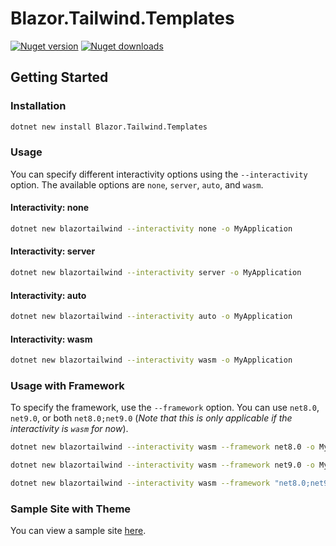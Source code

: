 # Blazor.Tailwind.Templates

[![Nuget version](https://img.shields.io/nuget/v/Blazor.Tailwind.Templates?color=ff4081&label=nuget%20version&logo=nuget&style=flat-square)](https://www.nuget.org/packages/Blazor.Tailwind.Templates/)
[![Nuget downloads](https://img.shields.io/nuget/dt/Blazor.Tailwind.Templates?color=ff4081&label=nuget%20downloads&logo=nuget&style=flat-square)](https://www.nuget.org/packages/Blazor.Tailwind.Templates/)

## Getting Started

### Installation

```sh
dotnet new install Blazor.Tailwind.Templates
```

### Usage

You can specify different interactivity options using the `--interactivity` option. The available options are `none`, `server`, `auto`, and `wasm`.

#### Interactivity: none

```sh
dotnet new blazortailwind --interactivity none -o MyApplication
```

#### Interactivity: server

```sh
dotnet new blazortailwind --interactivity server -o MyApplication
```

#### Interactivity: auto

```sh
dotnet new blazortailwind --interactivity auto -o MyApplication
```

#### Interactivity: wasm

```sh
dotnet new blazortailwind --interactivity wasm -o MyApplication
```

### Usage with Framework

To specify the framework, use the `--framework` option. You can use `net8.0`, `net9.0`, or both `net8.0;net9.0` (*Note that this is only applicable if the interactivity is `wasm` for now*).

```sh
dotnet new blazortailwind --interactivity wasm --framework net8.0 -o MyApplication
```

```sh
dotnet new blazortailwind --interactivity wasm --framework net9.0 -o MyApplication
```

```sh
dotnet new blazortailwind --interactivity wasm --framework "net8.0;net9.0" -o MyApplication
```

### Sample Site with Theme

You can view a sample site [here](https://jjosh102.github.io/Blazor.Tailwind.Templates/).

